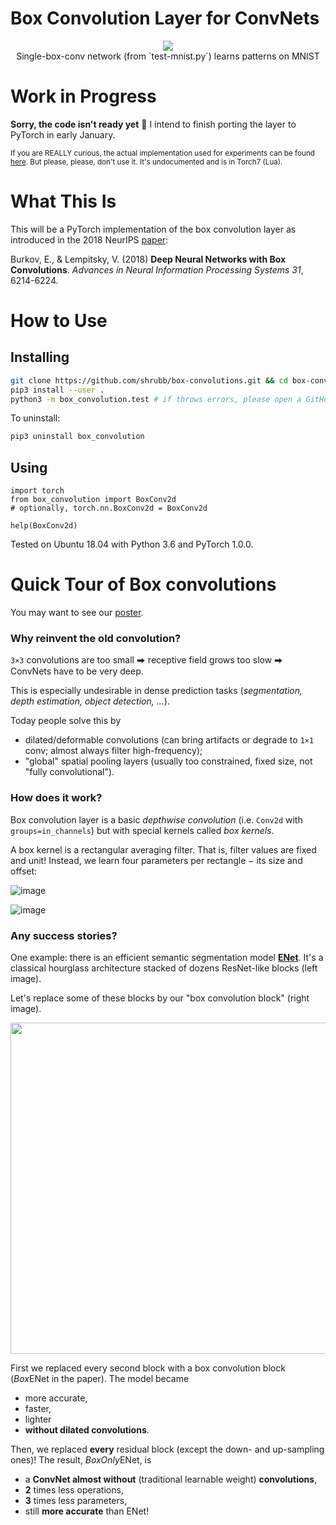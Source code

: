 Box Convolution Layer for ConvNets
==================================

<p align="center">
<img src="https://user-images.githubusercontent.com/9570420/52089834-a6914e80-25c0-11e9-9516-08d74a6cfe01.gif">
<br>
Single-box-conv network (from `test-mnist.py`) learns patterns on MNIST
</p>

# Work in Progress

**Sorry, the code isn't ready yet** :slightly_frowning_face: I intend to finish porting the layer to PyTorch in early January.

<sup>If you are REALLY curious, the actual implementation used for experiments can be found [here](https://github.com/shrubb/integral-layer). But please, please, don't use it. It's undocumented and is in Torch7 (Lua).<sup>

# What This Is

This will be a PyTorch implementation of the box convolution layer as introduced in the 2018 NeurIPS [paper](https://papers.nips.cc/paper/7859-deep-neural-networks-with-box-convolutions):

Burkov, E., & Lempitsky, V. (2018) **Deep Neural Networks with Box Convolutions**. *Advances in Neural Information Processing Systems 31*, 6214-6224.

# How to Use

## Installing

```bash
git clone https://github.com/shrubb/box-convolutions.git && cd box-convolutions
pip3 install --user .
python3 -m box_convolution.test # if throws errors, please open a GitHub issue
```

To uninstall:

```bash
pip3 uninstall box_convolution
```

## Using

```python3
import torch
from box_convolution import BoxConv2d
# optionally, torch.nn.BoxConv2d = BoxConv2d

help(BoxConv2d)
```

Tested on Ubuntu 18.04 with Python 3.6 and PyTorch 1.0.0.

# Quick Tour of Box convolutions

You may want to see our [poster](https://yadi.sk/i/LNnMrj6FwbOc9A).

### Why reinvent the old convolution?

`3×3` convolutions are too small ⮕ receptive field grows too slow ⮕ ConvNets have to be very deep.

This is especially undesirable in dense prediction tasks (*segmentation, depth estimation, object detection, ...*).

Today people solve this by

* dilated/deformable convolutions (can bring artifacts or degrade to `1×1` conv; almost always filter high-frequency);
* "global" spatial pooling layers (usually too constrained, fixed size, not "fully convolutional").

### How does it work?

Box convolution layer is a basic *depthwise convolution* (i.e. `Conv2d` with `groups=in_channels`) but with special kernels called *box kernels*.

A box kernel is a rectangular averaging filter. That is, filter values are fixed and unit! Instead, we learn four parameters per rectangle − its size and offset:

![image](https://user-images.githubusercontent.com/9570420/41361143-f6db467a-6f36-11e8-9dfc-086a79256bfc.png)

![image](https://user-images.githubusercontent.com/9570420/40393137-f371e1ea-5e26-11e8-868a-79ea3f6847f1.png)

### Any success stories?

One example: there is an efficient semantic segmentation model [**ENet**](https://github.com/e-lab/ENet-training). It's a classical hourglass architecture stacked of dozens ResNet-like blocks (left image).

Let's replace some of these blocks by our "box convolution block" (right image).

<img src="https://user-images.githubusercontent.com/9570420/50013966-a9fe5580-ffd3-11e8-8824-8b1b1673ba83.png" width="530">

First we replaced every second block with a box convolution block (*Box*ENet in the paper). The model became

* more accurate,
* faster,
* lighter
* **without dilated convolutions**.

Then, we replaced **every** residual block (except the down- and up-sampling ones)! The result, *BoxOnly*ENet, is

* a **ConvNet almost without** (traditional learnable weight) **convolutions**,
* **2** times less operations,
* **3** times less parameters,
* still **more accurate** than ENet!


